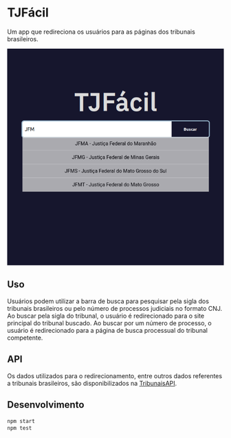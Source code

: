 # TJFácil

Um app que redireciona os usuários para as páginas dos tribunais brasileiros.

![Main screen](public/tjfacil.png)

## Uso

Usuários podem utilizar a barra de busca para pesquisar pela sigla dos tribunais brasileiros ou pelo número de processos judiciais no formato CNJ. Ao buscar pela sigla do tribunal, o usuário é redirecionado para o site principal do tribunal buscado. Ao buscar por um número de processo, o usuário é redirecionado para a página de busca processual do tribunal competente.

## API

Os dados utilizados para o redirecionamento, entre outros dados referentes a tribunais brasileiros, são disponibilizados na [TribunaisAPI](https://github.com/tjfacil/TribunaisAPI).

## Desenvolvimento

```
npm start
npm test
```
